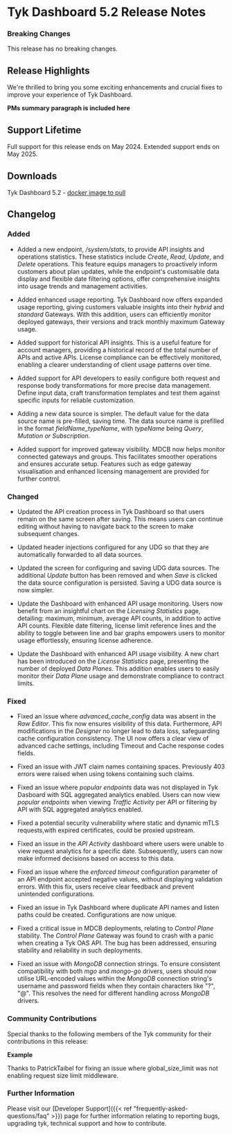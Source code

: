 # Tyk Dashboard 5.2 Release Notes

### Breaking Changes

This release has no breaking changes.

## Release Highlights

We're thrilled to bring you some exciting enhancements and crucial fixes to improve your experience of Tyk Dashboard.

**PMs summary paragraph is included here**

## Support Lifetime

Full support for this release ends on May 2024. Extended support ends on May 2025.

## Downloads

Tyk Dashboard 5.2 - [docker image to pull](https://hub.docker.com/layers/tykio/tyk-dashboard/v5.2.0/images/sha256-075df4d840b452bfe2aa9bad8f1c1b7ad4ee06a7f5b09d3669f866985b8e2600?tab=vulnerabilities)

## Changelog

### Added

- Added a new endpoint, _/system/stats_, to provide API insights and operations statistics. These statistics include _Create_, _Read_, _Update_, and _Delete_ operations. This feature equips managers to proactively inform customers about plan updates, while the endpoint's customisable data display and flexible date filtering options, offer comprehensive insights into usage trends and management activities.

- Added enhanced usage reporting. Tyk Dashboard now offers expanded usage reporting, giving customers valuable insights into their _hybrid_ and _standard_ Gateways. With this addition, users can efficiently monitor deployed gateways, their versions and track monthly maximum Gateway usage.

- Added support for historical API insights. This is a useful feature for account managers, providing a historical record of the total number of APIs and active APIs. License compliance can be effectively monitored, enabling a clearer understanding of client usage patterns over time.

- Added support for API developers to easily configure both request and response body transformations for more precise data management. Define input data, craft transformation templates and test them against specific inputs for reliable customization.

- Adding a new data source is simpler. The default value for the data source name is pre-filled, saving time. The data source name is prefilled in the format _fieldName_typeName_, with _typeName_ being _Query_, _Mutation_ _or_ _Subscription_.

- Added support for improved gateway visibility. MDCB now helps monitor connected gateways and groups. This facilitates smoother operations and ensures accurate setup. Features such as edge gateway visualisation and enhanced licensing management are provided for further control.


### Changed

- Updated the API creation process in Tyk Dashboard so that users remain on the same screen after saving. This means users can continue editing without having to navigate back to the screen to make subsequent changes.

- Updated header injections configured for any UDG so that they are automatically forwarded to all data sources.

- Updated the screen for configuring and saving UDG data sources. The additional _Update_ button has been removed and when _Save_ is clicked the data source configuration is persisted. Saving a UDG data source is now simpler.

- Update the Dashboard with enhanced API usage monitoring. Users now benefit from an insightful chart on the _Licensing Statistics_ page, detailing: maximum, minimum, average API counts, in addition to active API counts. Flexible date filtering, license limit reference lines and the ability to toggle between line and bar graphs empowers users to monitor usage effortlessly, ensuring license adherence.

- Update the Dashboard with enhanced API usage visibility. A new chart has been introduced on the _License Statistics_ page, presenting the number of deployed _Data Planes_. This addition enables users to easily monitor their _Data Plane_ usage and demonstrate compliance to contract limits.

### Fixed

- Fixed an issue where _advanced_cache_config_ data was absent in the _Raw Editor_. This fix now ensures visibility of this data. Furthermore, API modifications in the _Designer_ no longer lead to data loss, safeguarding cache configuration consistency. The UI now offers a clear view of advanced cache settings, including Timeout and Cache response codes fields.

- Fixed an issue with JWT claim names containing spaces. Previously 403 errors were raised when using tokens containing such claims.

- Fixed an issue where _popular endpoints_ data was not displayed in Tyk Dasboard with SQL aggregated analytics enabled. Users can now view _popular endpoints_ when viewing _Traffic Activity_ per API or filtering by API with SQL aggregated analytics enabled.

- Fixed a potential security vulnerability where static and dynamic mTLS requests,with expired certificates, could be proxied upstream.

- Fixed an issue in the _API Activity_ dashboard where users were unable to view request analytics for a specific date. Subsequently, users can now make informed decisions based on access to this data. 

- Fixed an issue where the _enforced timeout_ configuration parameter of an API endpoint accepted negative values, without displaying validation errors. With this fix, users receive clear feedback and prevent unintended configurations.

- Fixed an issue in Tyk Dashboard where duplicate API names and listen paths could be created. Configurations are now unique.

- Fixed a critical issue in MDCB deployments, relating to _Control Plane_ stability. The _Control Plane_ Gateway was found to crash with a panic when creating a Tyk OAS API. The bug has been addressed, ensuring stability and reliability in such deployments.

- Fixed an issue with _MongoDB_ connection strings. To ensure consistent compatibility with both _mgo_ and _mongo-go_ drivers, users should now utilise URL-encoded values within the _MongoDB_ connection string's username and password fields when they contain characters like "?", "@". This resolves the need for different handling across _MongoDB_ drivers.


### Community Contributions

Special thanks to the following members of the Tyk community for their contributions in this release:

**Example**

Thanks to PatrickTaibel for fixing an issue where global_size_limit was not enabling request size limit middleware.

### Further Information

Please visit our [Developer Support]({{< ref "frequently-asked-questions/faq" >}}) page for further information relating to reporting bugs, upgrading tyk, technical support and how to contribute.
